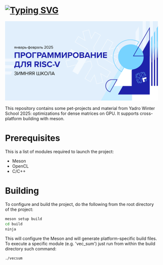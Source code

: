 # [![Typing SVG](https://readme-typing-svg.herokuapp.com?font=Fira+Code&pause=1000&random=false&width=600&lines=Yadro+Winter+School+2025)](https://git.io/typing-svg)
![image](https://github.com/De-Par/Yadro_RISC-V_winter_2025/blob/main/img/risc-v-school.png)

This repository contains some pet-projects and material from Yadro Winter School 2025: optimizations for dense matrices on GPU. It supports cross-platform building with meson. 

# Prerequisites
This is a list of modules required to launch the project:
* Meson
* OpenCL
* C/C++

# Building
To configure and build the project, do the following from the root directory of the project:
```bash
meson setup build
cd build
ninja
```
This will configure the Meson and will generate platform-specific build files. To execute a specific module (e.g. 'vec_sum') just run from within the build directory such command:
```bash
./vecsum
```
